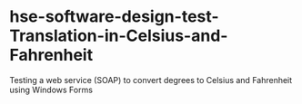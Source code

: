 # hse-software-design-test-Translation-in-Celsius-and-Fahrenheit
Testing a web service (SOAP) to convert degrees to Celsius and Fahrenheit using Windows Forms
